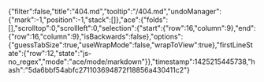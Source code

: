 {"filter":false,"title":"404.md","tooltip":"/404.md","undoManager":{"mark":-1,"position":-1,"stack":[]},"ace":{"folds":[],"scrolltop":0,"scrollleft":0,"selection":{"start":{"row":16,"column":9},"end":{"row":16,"column":9},"isBackwards":false},"options":{"guessTabSize":true,"useWrapMode":false,"wrapToView":true},"firstLineState":{"row":12,"state":"js-no_regex","mode":"ace/mode/markdown"}},"timestamp":1425215445738,"hash":"5da6bbf54abfc271103694872f18856a430411c2"}